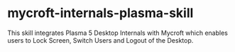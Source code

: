 # mycroft-internals-plasma-skill
This skill integrates Plasma 5 Desktop Internals with Mycroft which enables users to Lock Screen, Switch Users and Logout of the Desktop.
